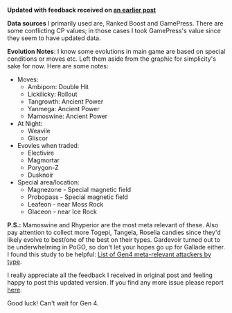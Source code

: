 **Updated with feedback received on [an earlier post](https://new.reddit.com/r/TheSilphRoad/comments/8z960a/expected_in_gen_4_sinnoh_evolution_and_babies/)**

**Data sources** I primarily used are, Ranked Boost and GamePress. There are some conflicting CP values; in those cases I took GamePress's value since they  seem to have updated data.

**Evolution Notes**: I know some evolutions in main game are based on special conditions or moves etc. Left them aside from the graphic for simplicity's sake for now. Here are some notes:
* Moves:
   * Ambipom: Double Hit
   * Lickilicky: Rollout
   * Tangrowth: Ancient Power
   * Yanmega: Ancient Power 
   * Mamoswine: Ancient Power 
* At Night:
   * Weavile
   * Gliscor 
* Evovles when traded:
   * Electivire 
   * Magmortar 
   * Porygon-Z 
   * Dusknoir 
* Special area/location:
   * Magnezone - Special magnetic field
   * Probopass - Special magnetic field
   * Leafeon - near Moss Rock
   * Glaceon - near Ice Rock
   

**P.S.:** Mamoswine and Rhyperior are the most meta relevant of these. Also pay attention to collect more Togepi, Tangela, Roselia candies since they'd likely evolve to best/one of the best on their types. Gardevoir turned out to be underwhelming in PoGO, so don't let your hopes go up for Gallade either. I found this study to be helpful: [List of Gen4 meta-relevant attackers by type](https://www.reddit.com/r/TheSilphRoad/comments/8ykagf/list_of_gen4_metarelevant_attackers_by_type/).

I really appreciate all the feedback I received in original post and feeling happy to post this updated version. If you find any more issue please report [here](https://github.com/nafSadh/infographic/issues).

Good luck! Can't wait for Gen 4.


